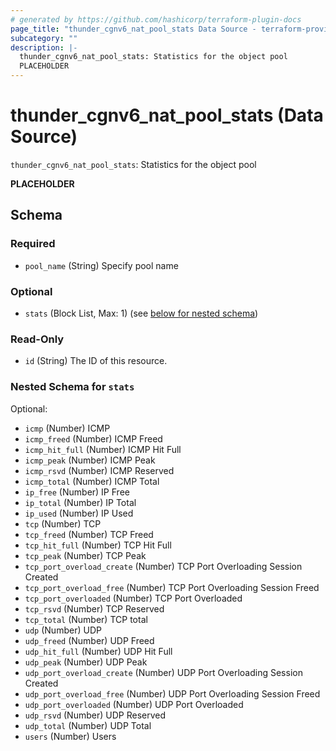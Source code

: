 ```yaml
---
# generated by https://github.com/hashicorp/terraform-plugin-docs
page_title: "thunder_cgnv6_nat_pool_stats Data Source - terraform-provider-thunder"
subcategory: ""
description: |-
  thunder_cgnv6_nat_pool_stats: Statistics for the object pool
  PLACEHOLDER
---
```


# thunder_cgnv6_nat_pool_stats (Data Source)

`thunder_cgnv6_nat_pool_stats`: Statistics for the object pool

__PLACEHOLDER__



<!-- schema generated by tfplugindocs -->
## Schema

### Required

- `pool_name` (String) Specify pool name

### Optional

- `stats` (Block List, Max: 1) (see [below for nested schema](#nestedblock--stats))

### Read-Only

- `id` (String) The ID of this resource.

<a id="nestedblock--stats"></a>
### Nested Schema for `stats`

Optional:

- `icmp` (Number) ICMP
- `icmp_freed` (Number) ICMP Freed
- `icmp_hit_full` (Number) ICMP Hit Full
- `icmp_peak` (Number) ICMP Peak
- `icmp_rsvd` (Number) ICMP Reserved
- `icmp_total` (Number) ICMP Total
- `ip_free` (Number) IP Free
- `ip_total` (Number) IP Total
- `ip_used` (Number) IP Used
- `tcp` (Number) TCP
- `tcp_freed` (Number) TCP Freed
- `tcp_hit_full` (Number) TCP Hit Full
- `tcp_peak` (Number) TCP Peak
- `tcp_port_overload_create` (Number) TCP Port Overloading Session Created
- `tcp_port_overload_free` (Number) TCP Port Overloading Session Freed
- `tcp_port_overloaded` (Number) TCP Port Overloaded
- `tcp_rsvd` (Number) TCP Reserved
- `tcp_total` (Number) TCP total
- `udp` (Number) UDP
- `udp_freed` (Number) UDP Freed
- `udp_hit_full` (Number) UDP Hit Full
- `udp_peak` (Number) UDP Peak
- `udp_port_overload_create` (Number) UDP Port Overloading Session Created
- `udp_port_overload_free` (Number) UDP Port Overloading Session Freed
- `udp_port_overloaded` (Number) UDP Port Overloaded
- `udp_rsvd` (Number) UDP Reserved
- `udp_total` (Number) UDP Total
- `users` (Number) Users


